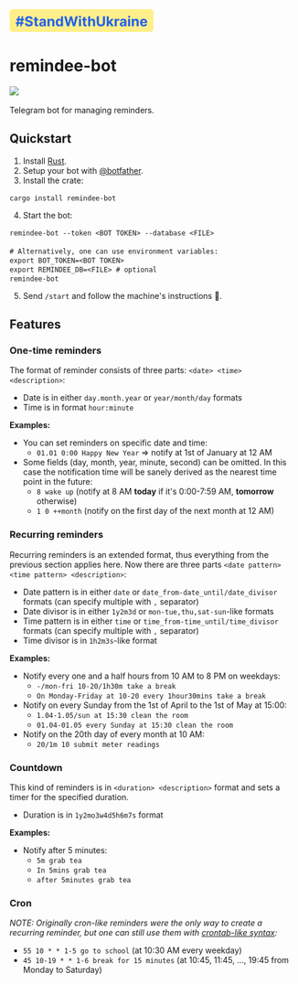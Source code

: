 [![Stand With Ukraine](https://raw.githubusercontent.com/vshymanskyy/StandWithUkraine/main/badges/StandWithUkraine.svg)](https://stand-with-ukraine.pp.ua)

# remindee-bot

<img src="https://raw.githubusercontent.com/magnickolas/remindee-bot/master/extra/logo/remindee.svg" width="150">

Telegram bot for managing reminders.

## Quickstart

1. Install [Rust].
2. Setup your bot with [@botfather](https://t.me/botfather).
3. Install the crate:

```console
cargo install remindee-bot
```

4. Start the bot:

```console
remindee-bot --token <BOT TOKEN> --database <FILE>

# Alternatively, one can use environment variables:
export BOT_TOKEN=<BOT TOKEN>
export REMINDEE_DB=<FILE> # optional
remindee-bot
```

5. Send `/start` and follow the machine's instructions 🤖.

## Features

### One-time reminders

The format of reminder consists of three parts: `<date> <time> <description>`:

- Date is in either `day.month.year` or `year/month/day` formats
- Time is in format `hour:minute`

**Examples:**

- You can set reminders on specific date and time:
  - `01.01 0:00 Happy New Year` => notify at 1st of January at 12 AM
- Some fields (day, month, year, minute, second) can be omitted. In this case the notification time will be sanely derived as the nearest time point in the future:
  - `8 wake up` (notify at 8 AM **today** if it's 0:00-7:59 AM, **tomorrow** otherwise)
  - `1 0 ++month` (notify on the first day of the next month at 12 AM)

### Recurring reminders

Recurring reminders is an extended format, thus everything from the previous section applies here. Now there are three parts `<date pattern> <time pattern> <description>`:

- Date pattern is in either `date` or `date_from-date_until/date_divisor` formats (can specify multiple with `,` separator)
- Date divisor is in either `1y2m3d` or `mon-tue,thu,sat-sun`-like formats
- Time pattern is in either `time` or `time_from-time_until/time_divisor` formats (can specify multiple with `,` separator)
- Time divisor is in `1h2m3s`-like format

**Examples:**

- Notify every one and a half hours from 10 AM to 8 PM on weekdays:
  - `-/mon-fri 10-20/1h30m take a break`
  - `On Monday-Friday at 10-20 every 1hour30mins take a break`
- Notify on every Sunday from the 1st of April to the 1st of May at 15:00:
  - `1.04-1.05/sun at 15:30 clean the room`
  - `01.04-01.05 every Sunday at 15:30 clean the room`
- Notify on the 20th day of every month at 10 AM:
  - `20/1m 10 submit meter readings`

### Countdown

This kind of reminders is in `<duration> <description>` format and sets a timer for the specified duration.

- Duration is in `1y2mo3w4d5h6m7s` format

**Examples:**

- Notify after 5 minutes:
  - `5m grab tea`
  - `In 5mins grab tea`
  - `after 5minutes grab tea`

### Cron

_NOTE: Originally cron-like reminders were the only way to create a recurring reminder, but one can still use them with [crontab-like syntax][cron]:_

- `55 10 * * 1-5 go to school` (at 10:30 AM every weekday)
- `45 10-19 * * 1-6 break for 15 minutes` (at 10:45, 11:45, ..., 19:45 from Monday to Saturday)

[rust]: https://doc.rust-lang.org/cargo/getting-started/installation.html
[cron]: https://en.wikipedia.org/wiki/Cron#CRON_expression
